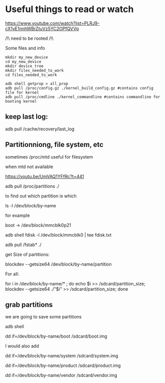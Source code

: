 # Useful things to read or watch

https://www.youtube.com/watch?list=PLRJ9-cX1yE1nnhWBrZtuVz5YC2OPfQVVp



/!\ need to be rooted /!\


Some files and info
```
mkdir my_new_device
cd my_new_device
mkdir device_tree
mkdir files_needed_to_work
cd files_needed_to_work

adb shell getprop > all_prop
adb pull /proc/config.gz ./kernel_build_config.gz #contains config file for kernel
adb pull /proc/cmdline ./kernel_commandline #contains commandline for booting kernel
```


## keep last log:

adb pull /cache/recovery/last_log

## Partitionniong, file system, etc


sometimes 
/proc/mtd useful for filesystem

when mtd not available

https://youtu.be/UmVAQ1YFfRc?t=441


adb pull /proc/partitions ./

to find out which partition is which

ls -l /dev/block/by-name

for example

boot -> /dev/block/mmcblk0p21

adb shell fdisk -l /dev/block/mmcblk0 | tee fdisk.txt

adb pull /fstab* ./

get Size of partitions:

blockdev --getsize64 /dev/block/by-name/partition

For all:

for i in /dev/block/by-name/* ; do echo $i >> /sdcard/partition_size; blockdev --getsize64 ./"$i" >> /sdcard/partition_size; done 

## grab partitions

we are going to save some partitions

adb shell

dd if=/dev/block/by-name/boot /sdcard/boot.img

I would also add

dd if=/dev/block/by-name/system /sdcard/system.img

dd if=/dev/block/by-name/product /sdcard/product.img

dd if=/dev/block/by-name/vendor /sdcard/vendor.img


